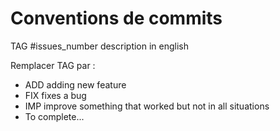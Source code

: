 # Conventions de commits

TAG #issues_number description in english

Remplacer TAG par :

* ADD adding new feature
* FIX fixes a bug
* IMP improve something that worked but not in all situations
* To complete...

